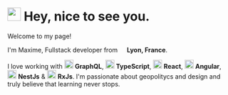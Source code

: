 <h1><img src="https://emojis.slackmojis.com/emojis/images/1531849430/4246/blob-sunglasses.gif?1531849430" width="30"/> Hey, nice to see you.</h1>

<!-- ![](https://visitor-badge.glitch.me/badge?page_id=mkubdev.mkubdev)  -->

Welcome to my page!

I'm Maxime, Fullstack developer from <img src="https://image.flaticon.com/icons/svg/197/197560.svg" width="13"/> <b>Lyon, France</b>. 

I love working with <img src="https://upload.wikimedia.org/wikipedia/commons/thumb/1/17/GraphQL_Logo.svg/1024px-GraphQL_Logo.svg.png" width="20"/> <b>GraphQL</b>, <img src="https://cdn.iconscout.com/icon/free/png-512/typescript-1174965.png" width="20"/> <b>TypeScript</b>, <img src="https://cdn4.iconfinder.com/data/icons/logos-3/600/React.js_logo-512.png" width="20"/> <b>React</b>, <img src="https://www.iconfinder.com/data/icons/logos-3/250/angular-512.png" width="20"/> <b>Angular</b>, <img src="https://seeklogo.com/images/N/nestjs-logo-09342F76C0-seeklogo.com.png" width="20"/> <b>NestJs</b> & <img src="https://cdn.worldvectorlogo.com/logos/rxjs-1.svg" width="20"/> <b>RxJs</b>. I'm passionate about geopolitycs and design and truly believe that learning never stops.

<!-- The twelves-factor methodology is my religion : https://12factor.net/fr/ -->

<!--### 📊 Current stuff-->
<!--STARTd_SECTION:waka-->

<!--ENDd_SECTION:waka-->
